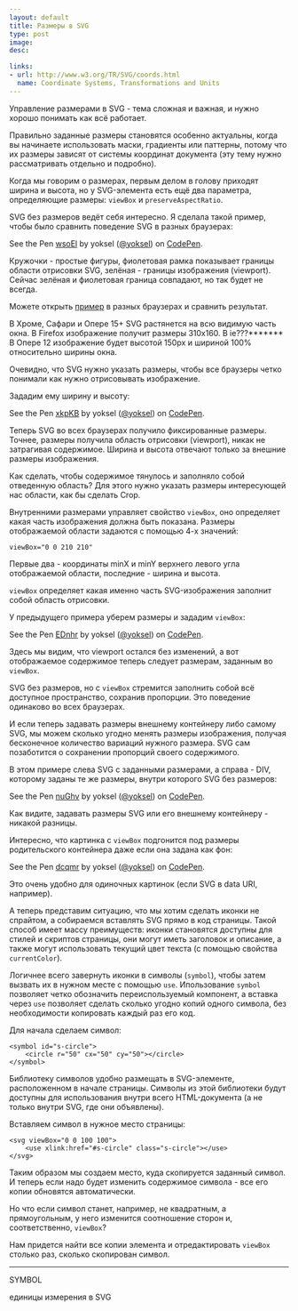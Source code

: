 ```yaml
---
layout: default
title: Размеры в SVG
type: post
image:
desc:

links:
- url: http://www.w3.org/TR/SVG/coords.html
  name: Coordinate Systems, Transformations and Units
---
```

Управление размерами в SVG - тема сложная и важная, и нужно хорошо понимать как всё работает.

Правильно заданные размеры становятся особенно актуальны, когда вы начинаете использовать маски, градиенты или паттерны, потому что их размеры зависят от системы координат документа (эту тему нужно рассматривать отдельно и подробно).

Когда мы говорим о размерах, первым делом в голову приходят ширина и высота, но у SVG-элемента есть ещё два параметра, определяющие размеры: <code>viewBox</code> и <code>preserveAspectRatio</code>.
 <!--more-->

SVG без размеров ведёт себя интересно. Я сделала такой пример, чтобы было сравнить поведение SVG в разных браузерах:

<p data-height="350" data-theme-id="4974" data-slug-hash="wsoEl" data-default-tab="result" class='codepen'>See the Pen <a href='http://codepen.io/yoksel/pen/wsoEl/'>wsoEl</a> by yoksel (<a href='http://codepen.io/yoksel'>@yoksel</a>) on <a href='http://codepen.io'>CodePen</a>.</p>
<script async src="//codepen.io/assets/embed/ei.js"></script>

Кружочки - простые фигуры, фиолетовая рамка показывает границы области отрисовки SVG, зелёная - границы изображения (<span class="svg-viewport">viewport</span>). Сейчас зелёная и фиолетовая граница совпадают, но так будет не всегда.

Можете открыть <a href="http://codepen.io/yoksel/pen/wsoEl">пример</a> в разных браузерах и сравнить результат.

В Хроме, Сафари и Опере 15+ SVG растянется на всю видимую часть окна.
В Firefox изображение получит размеры 310x160.
В ie???*******
В Опере 12 изображение будет высотой 150px и шириной 100% относительно ширины окна.

Очевидно, что SVG нужно указать размеры, чтобы все браузеры четко понимали как нужно отрисовывать изображение.

Зададим ему ширину и высоту:

<p data-height="350" data-theme-id="4974" data-slug-hash="xkpKB" data-default-tab="result" class='codepen'>See the Pen <a href='http://codepen.io/yoksel/pen/xkpKB/'>xkpKB</a> by yoksel (<a href='http://codepen.io/yoksel'>@yoksel</a>) on <a href='http://codepen.io'>CodePen</a>.</p>
<script async src="//codepen.io/assets/embed/ei.js"></script>

Теперь SVG во всех браузерах получило фиксированные размеры. Точнее, размеры получила область отрисовки (<span class="svg-viewport">viewport</span>), никак не затрагивая содержимое. Ширина и высота отвечают только за внешние размеры изображения.

Как сделать, чтобы содержимое тянулось и заполняло собой отведенную область? Для этого нужно указать размеры интересующей нас области, как бы сделать Crop.

Внутренними размерами управляет свойство <code>viewBox</code>, оно определяет какая часть изображения должна быть показана. Размеры отображаемой области задаются с помощью 4-х значений:

<pre><code class="language-markup">viewBox="0 0 210 210"</code></pre>

Первые два - координаты minX и minY верхнего левого угла отображаемой области, последние - ширина и высота.

<code>viewBox</code> определяет какая именно часть SVG-изображения заполнит собой область отрисовки.

У предыдущего примера уберем размеры и зададим <code>viewBox</code>:

<p data-height="350" data-theme-id="4974" data-slug-hash="EDnhr" data-default-tab="result" class='codepen'>See the Pen <a href='http://codepen.io/yoksel/pen/EDnhr/'>EDnhr</a> by yoksel (<a href='http://codepen.io/yoksel'>@yoksel</a>) on <a href='http://codepen.io'>CodePen</a>.</p>
<script async src="//codepen.io/assets/embed/ei.js"></script>

Здесь мы видим, что <span class="svg-viewport">viewport</span> остался без изменений, а вот отображаемое содержимое теперь следует размерам, заданным во <code>viewBox</code>.

SVG без размеров, но с <code>viewBox</code> стремится заполнить собой всё доступное пространство, сохранив пропорции. Это поведение одинаково во всех браузерах.

И если теперь задавать размеры внешнему контейнеру либо самому SVG, мы можем сколько угодно менять размеры изображения, получая бесконечное количество вариаций нужного размера. SVG сам позаботится о сохранении пропорций своего содержимого.

В этом примере слева SVG с заданными размерами, а справа - DIV, которому заданы те же размеры, внутри которого SVG без размеров:

<p data-height="280" data-theme-id="4974" data-slug-hash="nuGhv" data-default-tab="result" class='codepen'>See the Pen <a href='http://codepen.io/yoksel/pen/nuGhv/'>nuGhv</a> by yoksel (<a href='http://codepen.io/yoksel'>@yoksel</a>) on <a href='http://codepen.io'>CodePen</a>.</p>
<script async src="//codepen.io/assets/embed/ei.js"></script>

Как видите, задавать размеры SVG или его внешнему контейнеру - никакой разницы.

Интересно, что картинка с <code>viewBox</code> подгонится под размеры родительского контейнера даже если она задана как фон:

<p data-height="350" data-theme-id="4974" data-slug-hash="dcqmr" data-default-tab="result" class='codepen'>See the Pen <a href='http://codepen.io/yoksel/pen/dcqmr/'>dcqmr</a> by yoksel (<a href='http://codepen.io/yoksel'>@yoksel</a>) on <a href='http://codepen.io'>CodePen</a>.</p>
<script async src="//codepen.io/assets/embed/ei.js"></script>

Это очень удобно для одиночных картинок (если SVG в data URI, например).

А теперь представим ситуацию, что мы хотим сделать иконки не спрайтом, а собираемся вставлять SVG прямо в код страницы.
Такой способ имеет массу преимуществ: иконки становятся доступны для стилей и скриптов страницы, они могут иметь заголовок и описание, а также могут использовать текущий цвет текста (с помощью свойства <code>currentColor</code>).

Логичнее всего завернуть иконки в символы (<code>symbol</code>), чтобы затем вызвать их в нужном месте с помощью <code>use</code>.
Ипользование <code>symbol</code> позволяет четко обозначить переиспользуемый компонент, а вставка через <code>use</code> позволяет сделать сколько угодно копий одного символа, без необходимости копировать каждый раз его код.

Для начала сделаем символ:

<pre><code class="language-markup">&lt;symbol id="s-circle">
    &lt;circle r="50" cx="50" cy="50">&lt;/circle>
&lt;/symbol>
</code></pre>

Библиотеку символов удобно размещать в SVG-элементе, расположенном в начале страницы. Символы из этой библиотеки будут доступны для использования внутри всего HTML-документа (а не только внутри SVG, где они объявлены).

Вставляем символ в нужное место страницы:
<pre><code class="language-markup">&lt;svg viewBox="0 0 100 100">
    &lt;use xlink:href="#s-circle" class="s-circle">&lt;/use>
&lt;/svg>
</code></pre>

Таким образом мы создаем место, куда скопируется заданный символ. И теперь если надо будет изменить содержимое символа - все его копии обновятся автоматически.

Но что если символ станет, например, не квадратным, а прямоугольным, у него изменится соотношение сторон и, соответственно, <code>viewBox</code>?

Нам придется найти все копии элемента и отредактировать <code>viewBox</code> столько раз, сколько скопирован символ.

-----

SYMBOL

единицы измерения в SVG



